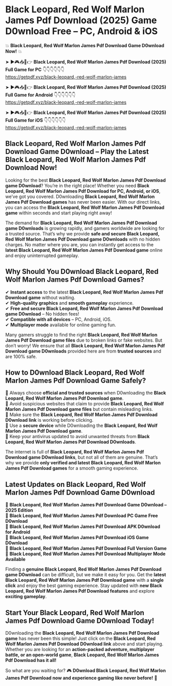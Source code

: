 # Black Leopard, Red Wolf Marlon James Pdf Download (2025) Game D0wnload Free – PC, Android & iOS

💥 **Black Leopard, Red Wolf Marlon James Pdf Download Game D0wnload Now!** 💥  

➤ ►🎮📥📱👉 **Black Leopard, Red Wolf Marlon James Pdf Download (2025) Full Game for PC** 👇👇👇👇👇👇  
https://getpdf.xyz/black-leopard,-red-wolf-marlon-james  

➤ ►🎮📥📱👉 **Black Leopard, Red Wolf Marlon James Pdf Download (2025) Full Game for Android** 👇👇👇👇👇👇  
https://getpdf.xyz/black-leopard,-red-wolf-marlon-james  

➤ ►🎮📥📱👉 **Black Leopard, Red Wolf Marlon James Pdf Download (2025) Full Game for iOS** 👇👇👇👇👇👇  
https://getpdf.xyz/black-leopard,-red-wolf-marlon-james  

## Black Leopard, Red Wolf Marlon James Pdf Download Game D0wnload – Play the Latest Black Leopard, Red Wolf Marlon James Pdf Download Now!

Looking for the best **Black Leopard, Red Wolf Marlon James Pdf Download game D0wnload**? You’re in the right place! Whether you need **Black Leopard, Red Wolf Marlon James Pdf Download for PC, Android, or iOS**, we’ve got you covered. D0wnloading **Black Leopard, Red Wolf Marlon James Pdf Download games** has never been easier. With our direct links, you can access the **Black Leopard, Red Wolf Marlon James Pdf Download game** within seconds and start playing right away!  

The demand for **Black Leopard, Red Wolf Marlon James Pdf Download game D0wnloads** is growing rapidly, and gamers worldwide are looking for a trusted source. That’s why we provide **safe and secure Black Leopard, Red Wolf Marlon James Pdf Download game D0wnloads** with no hidden charges. No matter where you are, you can instantly get access to the **latest Black Leopard, Red Wolf Marlon James Pdf Download game** online and enjoy uninterrupted gameplay.  

## **Why Should You D0wnload Black Leopard, Red Wolf Marlon James Pdf Download Games?**  

✔ **Instant access** to the latest **Black Leopard, Red Wolf Marlon James Pdf Download game** without waiting.  
✔ **High-quality graphics** and **smooth gameplay** experience.  
✔ **Free and secure Black Leopard, Red Wolf Marlon James Pdf Download game D0wnload** – No hidden fees!  
✔ **Compatible with all devices** – PC, Android, iOS.  
✔ **Multiplayer mode** available for online gaming fun.  

Many gamers struggle to find the right **Black Leopard, Red Wolf Marlon James Pdf Download game files** due to broken links or fake websites. But don’t worry! We ensure that all **Black Leopard, Red Wolf Marlon James Pdf Download game D0wnloads** provided here are from **trusted sources** and are 100% safe.  

## **How to D0wnload Black Leopard, Red Wolf Marlon James Pdf Download Game Safely?**  

📌 Always choose **official and trusted sources** when D0wnloading the **Black Leopard, Red Wolf Marlon James Pdf Download game**.  
📌 Avoid suspicious websites that claim to provide **Black Leopard, Red Wolf Marlon James Pdf Download game files** but contain misleading links.  
📌 Make sure the **Black Leopard, Red Wolf Marlon James Pdf Download D0wnload link** is working before clicking.  
📌 Use a **secure device** while D0wnloading the **Black Leopard, Red Wolf Marlon James Pdf Download game**.  
📌 Keep your antivirus updated to avoid unwanted threats from **Black Leopard, Red Wolf Marlon James Pdf Download D0wnloads**.  

The internet is full of **Black Leopard, Red Wolf Marlon James Pdf Download game D0wnload links**, but not all of them are genuine. That’s why we provide **only verified and latest Black Leopard, Red Wolf Marlon James Pdf Download games** for a smooth gaming experience.  

## **Latest Updates on Black Leopard, Red Wolf Marlon James Pdf Download Game D0wnload**  

🔹 **Black Leopard, Red Wolf Marlon James Pdf Download Game D0wnload – 2025 Edition**  
🔹 **Black Leopard, Red Wolf Marlon James Pdf Download PC Game Free D0wnload**  
🔹 **Black Leopard, Red Wolf Marlon James Pdf Download APK D0wnload for Android**  
🔹 **Black Leopard, Red Wolf Marlon James Pdf Download iOS Game D0wnload**  
🔹 **Black Leopard, Red Wolf Marlon James Pdf Download Full Version Game**  
🔹 **Black Leopard, Red Wolf Marlon James Pdf Download Multiplayer Mode Available**  

Finding a **genuine Black Leopard, Red Wolf Marlon James Pdf Download game D0wnload** can be difficult, but we make it easy for you. Get the **latest Black Leopard, Red Wolf Marlon James Pdf Download game** with a **single click** and enjoy the best gaming experience. Stay updated with **new Black Leopard, Red Wolf Marlon James Pdf Download features** and explore **exciting gameplay**.  

## **Start Your Black Leopard, Red Wolf Marlon James Pdf Download Game D0wnload Today!**  

D0wnloading the **Black Leopard, Red Wolf Marlon James Pdf Download game** has never been this simple! Just click on the **Black Leopard, Red Wolf Marlon James Pdf Download D0wnload link** above and start playing. Whether you are looking for an **action-packed adventure, multiplayer battle, or an open-world game**, **Black Leopard, Red Wolf Marlon James Pdf Download has it all!**  

So what are you waiting for? 🎮 **D0wnload Black Leopard, Red Wolf Marlon James Pdf Download now and experience gaming like never before!** 🚀  
